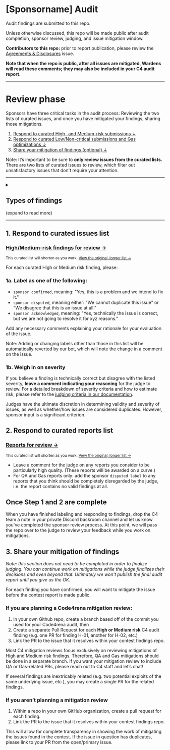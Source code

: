 <!-- 
# HMs
- High/Medium-risk - Updating list
(../../issues?q=is%3Aopen+is%3Aissue+label%3A%222+(Med+Risk)%22%2C%223+(High+Risk)%22+-label%3A%22unsatisfactory%22%2C%22insufficient+quality+report%22%2C%22sponsor+acknowledged%22%2C%22sponsor+confirmed%22%2C%22sponsor+disputed%22+)
- High/Medium-risk - Static list
(../../issues?q=is%3Aopen+is%3Aissue+label%3A%222+(Med+Risk)%22%2C%223+(High+Risk)%22+-label%3A%22unsatisfactory%22%2C%22insufficient+quality+report%22%2C%22sponsor+acknowledged%22%2C%22sponsor+confirmed%22%2C%22sponsor+disputed%22+)

# Reports
- Reports - Updating list
(../../issues?q=is%3Aopen+is%3Aissue+-label%3A"sponsor+acknowledged"%2C"sponsor+confirmed"+%2C"sponsor+disputed"+label%3A"QA+(Quality+Assurance)"%2C"G+(Gas+Optimization)"%2C"analysis-advanced"+label%3A"high+quality+report"%2Cgrade-a%2C"selected+for+report")
- Reports - Static list
(../../issues?q=is%3Aopen+is%3Aissue+label%3A"QA+(Quality+Assurance)"%2C"G+(Gas+Optimization)"%2C"analysis-advanced"+label%3A"high+quality+report"%2Cgrade-a%2C"selected+for+report")
-->

# [Sponsorname] Audit

Audit findings are submitted to this repo.

Unless otherwise discussed, this repo will be made public after audit completion, sponsor review, judging, and issue mitigation window.

**Contributors to this repo:** prior to report publication, please review the [Agreements & Disclosures](../../issues/1) issue.

**Note that when the repo is public, after all issues are mitigated, Wardens will read these comments; they may also be included in your C4 audit report.**

---

# Review phase

Sponsors have three critical tasks in the audit process: Reviewing the two lists of curated issues, and once you have mitigated your findings, sharing those mitigations. 

1. [Respond to curated High- and Medium-risk submissions ↓](#1-respond-to-curated-issues-list)
2. [Respond to curated Low/Non-critical submissions and Gas optimizations ↓](#)
3. [Share your mitigation of findings (optional) ↓](#)

Note: It’s important to be sure to **only review issues from the curated lists.** There are two lists of curated issues to review, which filter out unsatisfactory issues that don't require your attention.

<hr>
<details>
<summary>     <h2>Types of findings</h2> (expand to read more)</summary>

### High or Medium risk findings

Wardens submit issues without seeing each other's submissions, so keep in mind that there will always be findings that are duplicates. For all issues labeled `3 (High Risk)` or `2 (Medium Risk)`, these have been pre-sorted for you so that there is only one primary issue open per unique finding. All duplicates have been labeled `duplicate`, linked to a primary issue, and closed.

### QA reports, Gas reports, and Analyses

All warden submissions in these three categories are submitted as bulk listings of issues and recommendations:

- **[QA reports](https://docs.code4rena.com/roles/wardens/judging-criteria#qa-reports-low-non-critical)** include *all* low severity and non-critical findings from an individual warden.
- **[Gas reports](https://docs.code4rena.com/roles/wardens/judging-criteria#gas-reports)** include *all* gas optimization recommendations from an individual warden.
- **[Analyses](https://docs.code4rena.com/roles/sponsors#analysis-pool)** contain high-level advice and review of the code: the "forest" to individual findings' "trees.”
</details>
<hr>

## 1. Respond to curated issues list

### [High/Medium-risk findings for review →](https://www.notion.so/issues?q=is%3Aopen+is%3Aissue+label%3A%222+(Med+Risk)%22%2C%223+(High+Risk)%22+-label%3A%22unsatisfactory%22%2C%22insufficient+quality+report%22%2C%22sponsor+acknowledged%22%2C%22sponsor+confirmed%22%2C%22sponsor+disputed%22+)

<sup>This curated list will shorten as you work. [View the original, longer list →](https://www.notion.so/issues?q=is%3Aopen+is%3Aissue+label%3A%222+(Med+Risk)%22%2C%223+(High+Risk)%22+-label%3A%22unsatisfactory%22%2C%22insufficient+quality+report%22%2C%22sponsor+acknowledged%22%2C%22sponsor+confirmed%22%2C%22sponsor+disputed%22+)</sup>

For each curated High or Medium risk finding, please:

### 1a. Label as one of the following:

- `sponsor confirmed`, meaning: "Yes, this is a problem and we intend to fix it."
- `sponsor disputed`, meaning either: "We cannot duplicate this issue" or "We disagree that this is an issue at all."
- `sponsor acknowledged`, meaning: "Yes, technically the issue is correct, but we are not going to resolve it for xyz reasons."

Add any necessary comments explaining your rationale for your evaluation of the issue.




Note: Adding or changing labels other than those in this list will be automatically reverted by our bot, which will note the change in a comment on the issue.

### 1b. Weigh in on severity

If you believe a finding is technically correct but disagree with the listed severity, **leave a comment indicating your reasoning** for the judge to review.
For a detailed breakdown of severity criteria and how to estimate risk, please refer to the [judging criteria in our documentation](https://docs.code4rena.com/awarding/judging-criteria/severity-categorization).

Judges have the ultimate discretion in determining validity and severity of issues, as well as whether/how issues are considered duplicates. However, sponsor input is a significant criterion.

## 2. Respond to curated reports list

### [Reports for review →](../../issues?q=is%3Aopen+is%3Aissue+-label%3Aunsatisfactory+-label%3A%22insufficient+quality+report%22+-label%3A%22sponsor+acknowledged%22+-label%3A%22sponsor+confirmed%22+-label%3A%22sponsor+disputed%22+-label%3A%22judge+review+requested%22+label%3A%22QA+%28Quality+Assurance%29%22%2C%22G+%28Gas+Optimization%29%22%2C%22analysis-advanced%22+)

<sup>This curated list will shorten as you work. [View the original, longer list →](../../issues?q=is%3Aopen+is%3Aissue+label%3A%222+(Med+Risk)%22%2C%223+(High+Risk)%22+-label%3A%22unsatisfactory%22%2C%22insufficient+quality+report%22%2C%22sponsor+acknowledged%22%2C%22sponsor+confirmed%22%2C%22sponsor+disputed%22+)</sup>

- Leave a comment for the judge on any reports you consider to be particularly high quality. (These reports will be awarded on a curve.)
- For QA and Gas reports only: add the sponsor `disputed label` to any reports that you think should be completely disregarded by the judge, i.e. the report contains no valid findings at all.

## Once Step 1 and 2 are complete

When you have finished labeling and responding to findings, drop the C4 team a note in your private Discord backroom channel and let us know you've completed the sponsor review process. At this point, we will pass the repo over to the judge to review your feedback while you work on mitigations.

## 3. Share your mitigation of findings

*Note: this section does not need to be completed in order to finalize judging. You can continue work on mitigations while the judge finalizes their decisions and even beyond that. Ultimately we won't publish the final audit report until you give us the OK.*

For each finding you have confirmed, you will want to mitigate the issue before the contest report is made public.

### If you are planning a Code4rena mitigation review:

1. In your own Github repo, create a branch based off of the commit you used for your Code4rena audit, then
2. Create a separate Pull Request for each **High or Medium risk** C4 audit finding (e.g. one PR for finding H-01, another for H-02, etc.)
3. Link the PR to the issue that it resolves within your contest findings repo.

Most C4 mitigation reviews focus exclusively on reviewing mitigations of High and Medium risk findings. Therefore, QA and Gas mitigations should be done in a separate branch. If you want your mitigation review to include QA or Gas-related PRs, please reach out to C4 staff and let’s chat!

If several findings are inextricably related (e.g. two potential exploits of the same underlying issue, etc.), you may create a single PR for the related findings.

### If you aren’t planning a mitigation review

1. Within a repo in your own GitHub organization, create a pull request for each finding.
2. Link the PR to the issue that it resolves within your contest findings repo.

This will allow for complete transparency in showing the work of mitigating the issues found in the contest. If the issue in question has duplicates, please link to your PR from the open/primary issue.
